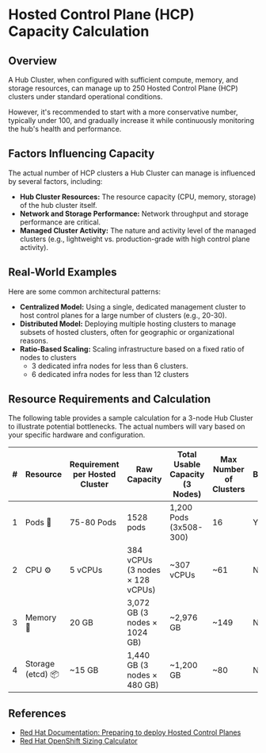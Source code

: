# Hosted Control Plane (HCP) Capacity Calculation

## Overview

A Hub Cluster, when configured with sufficient compute, memory, and storage resources, can manage up to 250 Hosted Control Plane (HCP) clusters under standard operational conditions.

However, it's recommended to start with a more conservative number, typically under 100, and gradually increase it while continuously monitoring the hub's health and performance.

## Factors Influencing Capacity

The actual number of HCP clusters a Hub Cluster can manage is influenced by several factors, including:

*   **Hub Cluster Resources:** The resource capacity (CPU, memory, storage) of the hub cluster itself.
*   **Network and Storage Performance:** Network throughput and storage performance are critical.
*   **Managed Cluster Activity:** The nature and activity level of the managed clusters (e.g., lightweight vs. production-grade with high control plane activity).

## Real-World Examples

Here are some common architectural patterns:

*   **Centralized Model:** Using a single, dedicated management cluster to host control planes for a large number of clusters (e.g., 20-30).
*   **Distributed Model:** Deploying multiple hosting clusters to manage subsets of hosted clusters, often for geographic or organizational reasons.
*   **Ratio-Based Scaling:** Scaling infrastructure based on a fixed ratio of nodes to clusters
    *   3 dedicated infra nodes for less than 6 clusters.
    *   6 dedicated infra nodes for less than 12 clusters 

## Resource Requirements and Calculation

The following table provides a sample calculation for a 3-node Hub Cluster to illustrate potential bottlenecks. The actual numbers will vary based on your specific hardware and configuration.

| # | Resource | Requirement per Hosted Cluster | Raw Capacity | Total Usable Capacity (3 Nodes) | Max Number of Clusters | Bottleneck? |
|---|---|---|---|---|---|---|
| 1 | Pods 🌰 | 75-80 Pods | 1528 pods | 1,200 Pods (3x508-300) | 16 | Yes ✅ |
| 2 | CPU ⚙️ | 5 vCPUs | 384 vCPUs (3 nodes × 128 vCPUs) | ~307 vCPUs | ~61 | No ❌ |
| 3 | Memory 🧠 | 20 GB | 3,072 GB (3 nodes × 1024 GB) | ~2,976 GB | ~149 | No ❌ |
| 4 | Storage (etcd) 📦 | ~15 GB | 1,440 GB (3 nodes × 480 GB) | ~1,200 GB | ~80 | No ❌ |

## References

*   [Red Hat Documentation: Preparing to deploy Hosted Control Planes](https://docs.redhat.com/en/documentation/openshift_container_platform/4.18/html/hosted_control_planes/preparing-to-deploy-hosted-control-planes#hcp-sizing-calculation_hcp-sizing-guidance)
*   [Red Hat OpenShift Sizing Calculator](https://access.redhat.com/labs/ocpnc/)
